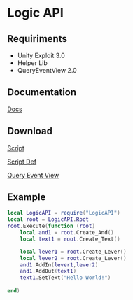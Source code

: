 # Logic API


## Requiriments
- Unity Exploit 3.0
- Helper Lib
- QueryEventView 2.0

## Documentation
[Docs](https://maurydev.github.io/KoGaMa-Plugins/logicapi/docs)

## Download
[Script](https://maurydev.github.io/KoGaMa-Plugins/logicapi/src/LogicAPI.bin)

[Script Def](https://maurydev.github.io/KoGaMa-Plugins/logicapi/src/LogicAPI.def.lua)

[Query Event View](https://maurydev.github.io/KoGaMa-Plugins/logicapi/src/QueryEventView.dll)

## Example

```lua
local LogicAPI = require("LogicAPI")
local root = LogicAPI.Root
root.Execute(function (root)
    local and1 = root.Create_And()
    local text1 = root.Create_Text()

    local lever1 = root.Create_Lever()
    local lever2 = root.Create_Lever()
    and1.AddIn(lever1,lever2)
    and1.AddOut(text1)
    text1.SetText("Hello World!")
    
end)

```
